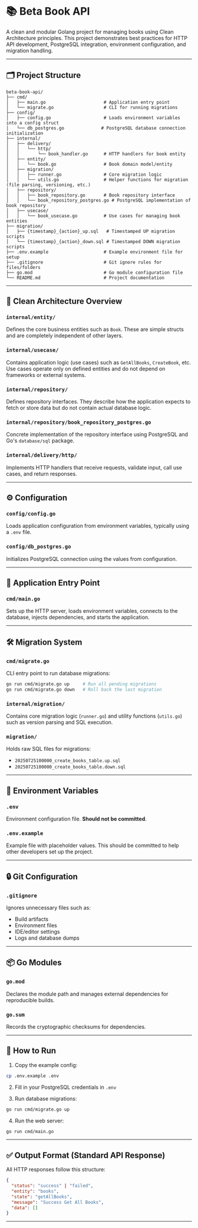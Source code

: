 # 📚 Beta Book API

A clean and modular Golang project for managing books using Clean Architecture principles. This project demonstrates best practices for HTTP API development, PostgreSQL integration, environment configuration, and migration handling.

---

## 🗂 Project Structure

```
beta-book-api/
├── cmd/
│   ├── main.go                      # Application entry point
│   └── migrate.go                   # CLI for running migrations
├── config/
│   ├── config.go                    # Loads environment variables into a config struct
│   └── db_postgres.go              # PostgreSQL database connection initialization
├── internal/
│   ├── delivery/
│   │   └── http/
│   │       └── book_handler.go      # HTTP handlers for book entity
│   ├── entity/
│   │   └── book.go                  # Book domain model/entity
│   ├── migration/
│   │   ├── runner.go                # Core migration logic
│   │   └── utils.go                 # Helper functions for migration (file parsing, versioning, etc.)
│   ├── repository/
│   │   ├── book_repository.go       # Book repository interface
│   │   └── book_repository_postgres.go # PostgreSQL implementation of book repository
│   ├── usecase/
│   │   └── book_usecase.go          # Use cases for managing book entities
├── migration/
│   ├── {timestamp}_{action}_up.sql   # Timestamped UP migration scripts
│   └── {timestamp}_{action}_down.sql # Timestamped DOWN migration scripts
├── .env.example                     # Example environment file for setup
├── .gitignore                       # Git ignore rules for files/folders
├── go.mod                           # Go module configuration file
└── README.md                        # Project documentation
```

---

## 🧼 Clean Architecture Overview

### `internal/entity/`
Defines the core business entities such as `Book`. These are simple structs and are completely independent of other layers.

### `internal/usecase/`
Contains application logic (use cases) such as `GetAllBooks`, `CreateBook`, etc. Use cases operate only on defined entities and do not depend on frameworks or external systems.

### `internal/repository/`
Defines repository interfaces. They describe how the application expects to fetch or store data but do not contain actual database logic.

### `internal/repository/book_repository_postgres.go`
Concrete implementation of the repository interface using PostgreSQL and Go's `database/sql` package.

### `internal/delivery/http/`
Implements HTTP handlers that receive requests, validate input, call use cases, and return responses.

---

## ⚙️ Configuration

### `config/config.go`
Loads application configuration from environment variables, typically using a `.env` file.

### `config/db_postgres.go`
Initializes PostgreSQL connection using the values from configuration.

---

## 🚀 Application Entry Point

### `cmd/main.go`
Sets up the HTTP server, loads environment variables, connects to the database, injects dependencies, and starts the application.

---

## 🛠️ Migration System

### `cmd/migrate.go`
CLI entry point to run database migrations:

```bash
go run cmd/migrate.go up     # Run all pending migrations
go run cmd/migrate.go down   # Roll back the last migration
```

### `internal/migration/`
Contains core migration logic (`runner.go`) and utility functions (`utils.go`) such as version parsing and SQL execution.

### `migration/`
Holds raw SQL files for migrations:
- `20250725100000_create_books_table.up.sql`
- `20250725100000_create_books_table.down.sql`

---

## 🔐 Environment Variables

### `.env`
Environment configuration file. **Should not be committed**.

### `.env.example`
Example file with placeholder values. This should be committed to help other developers set up the project.

---

## 🔒 Git Configuration

### `.gitignore`
Ignores unnecessary files such as:
- Build artifacts
- Environment files
- IDE/editor settings
- Logs and database dumps

---

## 📦 Go Modules

### `go.mod`
Declares the module path and manages external dependencies for reproducible builds.

### `go.sum`
Records the cryptographic checksums for dependencies.

---

## 🧪 How to Run

1. Copy the example config:
```bash
cp .env.example .env
```

2. Fill in your PostgreSQL credentials in `.env`

3. Run database migrations:
```bash
go run cmd/migrate.go up
```

4. Run the web server:
```bash
go run cmd/main.go
```

---

## ✅ Output Format (Standard API Response)

All HTTP responses follow this structure:
```json
{
  "status": "success" | "failed",
  "entity": "books",
  "state": "getAllBooks",
  "message": "Success Get All Books",
  "data": []
}
```

---

